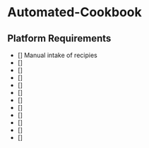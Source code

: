 # Automated-Cookbook

## Platform Requirements
- [] Manual intake of recipies
- []
- []
- []
- []
- []
- []
- []
- []
- []
- []
- []
